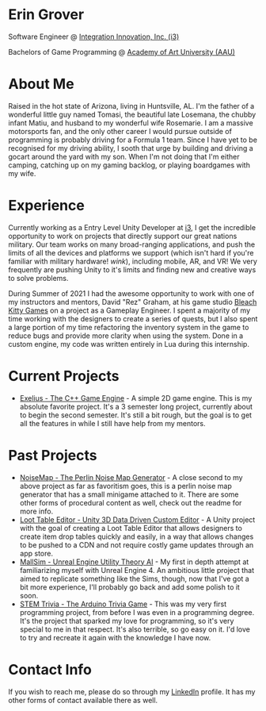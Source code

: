 # Erin Grover
Software Engineer @ [Integration Innovation, Inc. (i3)](https://i3-corps.com)

Bachelors of Game Programming @ [Academy of Art University (AAU)](https://www.academyart.edu)

# About Me

Raised in the hot state of Arizona, living in Huntsville, AL. I'm the father of a wonderful little guy named Tomasi, the beautiful late Losemana, the chubby infant Matiu, and husband to my wonderful wife Rosemarie. I am a massive motorsports fan, and the only other career I would pursue outside of programming is probably driving for a Formula 1 team. Since I have yet to be recognised for my driving ability, I sooth that urge by building and driving a gocart around the yard with my son. When I'm not doing that I'm either camping, catching up on my gaming backlog, or playing boardgames with my wife.

# Experience

Currently working as a Entry Level Unity Developer at [i3](https://i3-corps.com), I get the incredible opportunity to work on projects that directly support our great nations military. Our team works on many broad-ranging applications, and push the limits of all the devices and platforms we support (which isn't hard if you're familiar with military hardware! *wink*), including mobile, AR, and VR! We very frequently are pushing Unity to it's limits and finding new and creative ways to solve problems.

During Summer of 2021 I had the awesome opportunity to work with one of my instructors and mentors, David "Rez" Graham, at his game studio [Bleach Kitty Games](https://www.bleachkitty.com/BleachKittyGamesProjects/Journey/) on a project as a Gameplay Engineer. I spent a majority of my time working with the designers to create a series of quests, but I also spent a large portion of my time refactoring the inventory system in the game to reduce bugs and provide more clarity when using the system. Done in a custom engine, my code was written entirely in Lua during this internship.

# Current Projects
- [Exelius - The C++ Game Engine](https://github.com/GroverErin/ExeliusEngine) - A simple 2D game engine. This is my absolute favorite project. It's a 3 semester long project, currently about to begin the second semester. It's still a bit rough, but the goal is to get all the features in while I still have help from my mentors.

# Past Projects
- [NoiseMap - The Perlin Noise Map Generator](https://github.com/GroverErin/ProceduralMapGenGame) - A close second to my above project as far as favoritism goes, this is a perlin noise map generator that has a small minigame attached to it. There are some other forms of procedural content as well, check out the readme for more info.
- [Loot Table Editor - Unity 3D Data Driven Custom Editor](https://github.com/GroverErin/UnityLootTableTool) - A Unity project with the goal of creating a Loot Table Editor that allows designers to create item drop tables quickly and easily, in a way that allows changes to be pushed to a CDN and not require costly game updates through an app store.
- [MallSim - Unreal Engine Utility Theory AI](https://github.com/GroverErin/UnrealMallSimulation) - My first in depth attempt at familiarizing myself with Unreal Engine 4. An ambitious little project that aimed to replicate something like the Sims, though, now that I've got a bit more experience, I'll probably go back and add some polish to it soon.
- [STEM Trivia - The Arduino Trivia Game](https://github.com/GroverErin/ArduinoLCDTrivia) - This was my very first programming project, from before I was even in a programming degree. It's the project that sparked my love for programming, so it's very special to me in that respect. It's also terrible, so go easy on it. I'd love to try and recreate it again with the knowledge I have now.

# Contact Info
If you wish to reach me, please do so through my [LinkedIn](https://www.linkedin.com/in/erin-grover/) profile. It has my other forms of contact available there as well.
